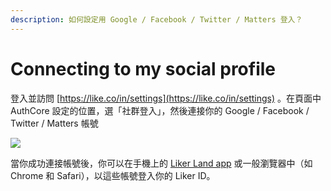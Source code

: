```yaml
---
description: 如何設定用 Google / Facebook / Twitter / Matters 登入？
---
```


# Connecting to my social profile

登入並訪問 [https://like.co/in/settings](https://like.co/in/settings) 。在頁面中 AuthCore 設定的位置，選「社群登入」，然後連接你的 Google / Facebook / Twitter / Matters 帳號

[![](https://downloads.intercomcdn.com/i/o/184210332/8340ac3ce0ae0ddfd23ec015/Untitled.png)](https://downloads.intercomcdn.com/i/o/184210332/8340ac3ce0ae0ddfd23ec015/Untitled.png)

當你成功連接帳號後，你可以在手機上的 [Liker Land app](https://like.co/in/getapp) 或一般瀏覽器中（如 Chrome 和 Safari），以這些帳號登入你的 Liker ID。  
  



